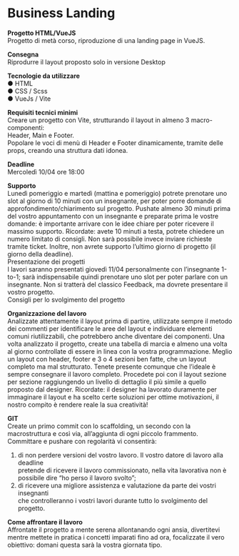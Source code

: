 Business Landing
===
**Progetto HTML/VueJS**  
Progetto di metà corso, riproduzione di una landing page in VueJS.  

**Consegna**  
Riprodurre il layout proposto solo in versione Desktop 

**Tecnologie da utilizzare**  
● HTML  
● CSS / Scss  
● VueJs / Vite  

**Requisiti tecnici minimi**  
Creare un progetto con Vite, strutturando il layout in almeno 3 macro-componenti:  
Header, Main e Footer.  
Popolare le voci di menù di Header e Footer dinamicamente, tramite delle props,
creando una struttura dati idonea.  

**Deadline**  
Mercoledì 10/04 ore 18:00  

**Supporto**  
Lunedì pomeriggio e martedì (mattina e pomeriggio) potrete prenotare uno slot al
giorno di 10 minuti con un insegnante, per poter porre domande di
approfondimento/chiarimento sul progetto.
Pushate almeno 30 minuti prima del vostro appuntamento con un insegnante e
preparate prima le vostre domande: è importante arrivare con le idee chiare per poter
ricevere il massimo supporto.
Ricordate: avete 10 minuti a testa, potrete chiedere un numero limitato di consigli.
Non sarà possibile invece inviare richieste tramite ticket.
Inoltre, non avrete supporto l’ultimo giorno di progetto (il giorno della deadline).  
Presentazione dei progetti  
I lavori saranno presentati giovedì 11/04 personalmente con l’insegnante 1-to-1; sarà
indispensabile quindi prenotare uno slot per poter parlare con un insegnante.
Non si tratterà del classico Feedback, ma dovrete presentare il vostro progetto.  
Consigli per lo svolgimento del progetto  

**Organizzazione del lavoro**   
Analizzate attentamente il layout prima di partire, utilizzate sempre il metodo dei
commenti per identificare le aree del layout e individuare elementi comuni riutilizzabili,
che potrebbero anche diventare dei componenti.
Una volta analizzato il progetto, create una tabella di marcia e almeno una volta al
giorno controllate di essere in linea con la vostra programmazione.
Meglio un layout con header, footer e 3 o 4 sezioni ben fatte, che un layout completo
ma mal strutturato. Tenete presente comunque che l’ideale è sempre consegnare il
lavoro completo.
Procedete poi con il layout sezione per sezione raggiungendo un livello di dettaglio il
più simile a quello proposto dal designer.
Ricordate: il designer ha lavorato duramente per immaginare il layout e ha scelto certe
soluzioni per ottime motivazioni, il nostro compito è rendere reale la sua creatività!  

**GIT**  
Create un primo commit con lo scaffolding, un secondo con la macrostruttura e così
via, all’aggiunta di ogni piccolo frammento.  
Committare e pushare con regolarità vi consentirà:  
1. di non perdere versioni del vostro lavoro. Il vostro datore di lavoro alla deadline  
pretende di ricevere il lavoro commissionato, nella vita lavorativa non è possibile
dire “ho perso il lavoro svolto”;  
2. di ricevere una migliore assistenza e valutazione da parte dei vostri insegnanti  
che controlleranno i vostri lavori durante tutto lo svolgimento del progetto.  

**Come affrontare il lavoro**  
Affrontate il progetto a mente serena allontanando ogni ansia, divertitevi mentre
mettete in pratica i concetti imparati fino ad ora, focalizzate il vero obiettivo: domani
questa sarà la vostra giornata tipo.  
